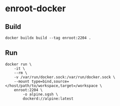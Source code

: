# enroot-docker

## Build

```
docker buildx build --tag enroot:2204 .
```

## Run

```
docker run \
    -it \
    --rm \
    -v /var/run/docker.sock:/var/run/docker.sock \
    --mount type=bind,source=</host/path/to/workspace,target=/workspace \
    enroot:2204 \
        -o alpine.sqsh \
        dockerd://alpine:latest
```
